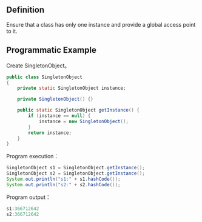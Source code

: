 ## Definition

Ensure that a class has only one instance and provide a global access point to it.

## Programmatic Example

Create SingletonObject。

```java
public class SingletonObject
{
    private static SingletonObject instance;

    private SingletonObject() {}

    public static SingletonObject getInstance() {
        if (instance == null) {
            instance = new SingletonObject();
        }
        return instance;
    }
}
```

Program execution：

```java
SingletonObject s1 = SingletonObject.getInstance();
SingletonObject s2 = SingletonObject.getInstance();
System.out.println("s1:" + s1.hashCode());
System.out.println("s2:" + s2.hashCode());
```

Program output：

```java
s1:366712642
s2:366712642
```
